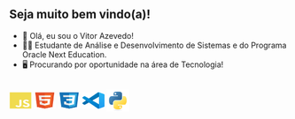  ## Seja muito bem vindo(a)!
 
- 👋 Olá, eu sou o Vitor Azevedo!
- 👨‍🎓 Estudante de Análise e Desenvolvimento de Sistemas e do Programa Oracle Next Education.
- 🖥️ Procurando por oportunidade na área de Tecnologia!
<div style="display: inline_block"><br>
  <img align="center" alt="Vitor-Js" height="30" width="40" src="https://raw.githubusercontent.com/devicons/devicon/master/icons/javascript/javascript-plain.svg">
  <img align="center" alt="Vitor-HTML" height="30" width="40" src="https://raw.githubusercontent.com/devicons/devicon/master/icons/html5/html5-original.svg">
  <img align="center" alt="Vitor-CSS" height="30" width="40" src="https://raw.githubusercontent.com/devicons/devicon/master/icons/css3/css3-original.svg">
  <img align="center" alt="Vitor-VScode" height="30" width="40" src="https://github.com/devicons/devicon/blob/master/icons/vscode/vscode-original.svg">
 <img align="center" alt="Vitor-VScode" height="40" width="40" src="https://github.com/devicons/devicon/blob/master/icons/python/python-original.svg">
</div>

 

